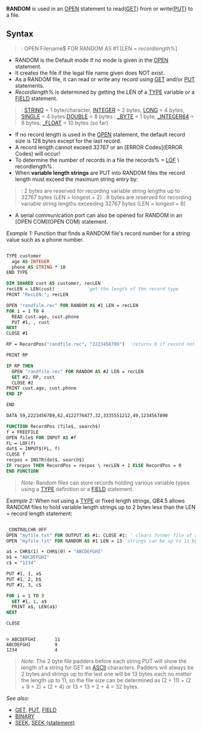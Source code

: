 **RANDOM** is used in an [OPEN](OPEN) statement to read([GET](GET)) from or write([PUT](PUT)) to a file. 



## Syntax

> : OPEN Filename$ FOR RANDOM AS #1 [LEN = *recordlength%*]


* RANDOM is the Default mode if no mode is given in the [OPEN](OPEN) statement.
* It creates the file if the legal file name given does NOT exist.
* As a RANDOM file, it can read or write any record using [GET](GET) and/or [PUT](PUT) statements. 
* *Recordlength%* is determined by getting the LEN of a [TYPE](TYPE) variable or a [FIELD](FIELD) statement.
> : [STRING](STRING) = 1 byte/character, [INTEGER](INTEGER) = 2 bytes, [LONG](LONG) = 4 bytes, [SINGLE](SINGLE) = 4 bytes [DOUBLE](DOUBLE) = 8 bytes 
> : [_BYTE](_BYTE) = 1 byte, [_INTEGER64](_INTEGER64) = 8 bytes, [_FLOAT](_FLOAT) = 10 bytes (so far)

* If no record length is used in the [OPEN](OPEN) statement, the default record size is 128 bytes except for the last record.
* A record length cannot exceed 32767 or an [ERROR Codes](ERROR Codes) will occur!
* To determine the number of records in a file the records% = [LOF](LOF) \ recordlength%. 
* When **variable length strings** are PUT into RANDOM files the record length must exceed the maximum string entry by: 
> : 2 bytes are reserved for recording variable string lengths up to 32767 bytes (LEN = longest + 2) 
> : 8 bytes are reserved for recording variable string lengths exceeding 32767 bytes (LEN = longest + 8)
* A serial communication port can also be opened for RANDOM in an [OPEN COM](OPEN COM) statement.


*Example 1:* Function that finds a RANDOM file's record number for a string value such as a phone number.

```vb

TYPE customer
  age AS INTEGER
  phone AS STRING * 10
END TYPE

DIM SHARED cust AS customer, recLEN
recLEN = LEN(cust)            'get the length of the record type
PRINT "RecLEN:"; recLEN

OPEN "randfile.rec" FOR RANDOM AS #1 LEN = recLEN
FOR i = 1 TO 4
  READ cust.age, cust.phone
  PUT #1, , cust
NEXT
CLOSE #1

RP = RecordPos("randfile.rec", "2223456789")  'returns 0 if record not found!

PRINT RP  

IF RP THEN
  OPEN "randfile.rec" FOR RANDOM AS #2 LEN = recLEN
  GET #2, RP, cust
  CLOSE #2
PRINT cust.age, cust.phone
END IF

END

DATA 59,2223456789,62,4122776477,32,3335551212,49,1234567890

FUNCTION RecordPos (file$, search$)
f = FREEFILE
OPEN file$ FOR INPUT AS #f
FL = LOF(f)
dat$ = INPUT$(FL, f)
CLOSE f
recpos = INSTR(dat$, search$)
IF recpos THEN RecordPos = recpos \ recLEN + 1 ELSE RecordPos = 0
END FUNCTION 

```
> *Note:* Random files can store records holding various variable types using a [TYPE](TYPE) definition or a [FIELD](FIELD) statement.


*Example 2:* When not using a [TYPE](TYPE) or fixed length strings, QB4.5 allows RANDOM files to hold variable length strings up to 2 bytes less than the LEN = record length statement:

```vb

_CONTROLCHR OFF
OPEN "myfile.txt" FOR OUTPUT AS #1: CLOSE #1: ' clears former file of all entries.
OPEN "myfile.txt" FOR RANDOM AS #1 LEN = 13 'strings can be up to 11 bytes with 2 byte padder

a$ = CHR$(1) + CHR$(0) + "ABCDEFGHI"
b$ = "ABCDEFGHI"
c$ = "1234"

PUT #1, 1, a$
PUT #1, 2, b$
PUT #1, 3, c$

FOR i = 1 TO 3
  GET #1, i, a$
  PRINT a$, LEN(a$)
NEXT

CLOSE 

```

```text

☺ ABCDEFGHI       11
ABCDEFGHI         9
1234              4

```

>  *Note:* The 2 byte file padders before each string PUT will show the length of a string for GET as [ASCII](ASCII) characters. Padders will always be 2 bytes and strings up to the last one will be 13 bytes each no matter the length up to 11, so the file size can be determined as (2 + 11) + (2 + 9 + 2) + (2 + 4) or 13 + 13 + 2 + 4 = 32 bytes. 


*See also:* 
* [GET](GET), [PUT](PUT), [FIELD](FIELD)
* [BINARY](BINARY) 
* [SEEK](SEEK), [SEEK (statement)](SEEK (statement))




